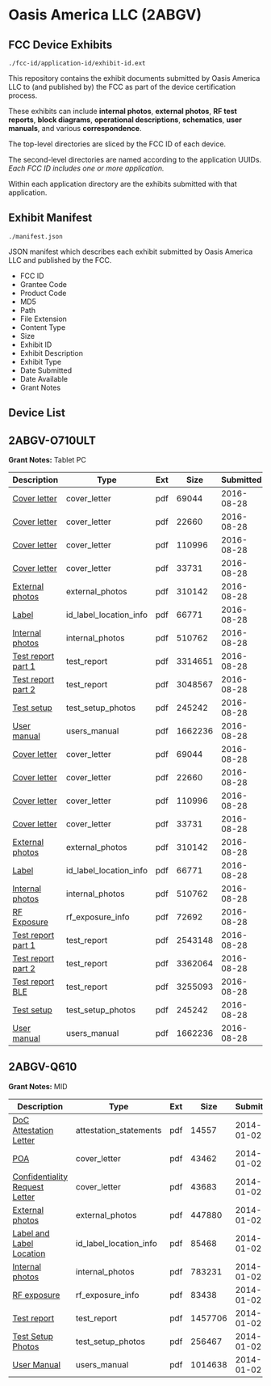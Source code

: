 # Oasis America LLC (2ABGV)
## FCC Device Exhibits

```
./fcc-id/application-id/exhibit-id.ext
```

This repository contains the exhibit documents submitted by Oasis America LLC to (and published by) the FCC as part of the device certification process.

These exhibits can include **internal photos**, **external photos**, **RF test reports**, **block diagrams**, **operational descriptions**, **schematics**, **user manuals**, and various **correspondence**.

The top-level directories are sliced by the FCC ID of each device.

The second-level directories are named according to the application UUIDs. *Each FCC ID includes one or more application.*

Within each application directory are the exhibits submitted with that application. 

## Exhibit Manifest

```
./manifest.json
```

JSON manifest which describes each exhibit submitted by Oasis America LLC and published by the FCC.

- FCC ID
- Grantee Code
- Product Code
- MD5
- Path
- File Extension
- Content Type
- Size
- Exhibit ID
- Exhibit Description
- Exhibit Type
- Date Submitted
- Date Available
- Grant Notes

## Device List
## 2ABGV-O710ULT
**Grant Notes:** Tablet PC

| Description | Type | Ext | Size | Submitted | Available |
| ----------- | ---- | --- | ---- | --------- | --------- |
| [Cover letter](2ABGV-O710ULT/2def8e98375462379420b4cddf87b4d0/3114437.pdf) | cover_letter | pdf | 69044 | 2016-08-28 | 2016-08-28 |
| [Cover letter](2ABGV-O710ULT/2def8e98375462379420b4cddf87b4d0/3114438.pdf) | cover_letter | pdf | 22660 | 2016-08-28 | 2016-08-28 |
| [Cover letter](2ABGV-O710ULT/2def8e98375462379420b4cddf87b4d0/3114439.pdf) | cover_letter | pdf | 110996 | 2016-08-28 | 2016-08-28 |
| [Cover letter](2ABGV-O710ULT/2def8e98375462379420b4cddf87b4d0/3114440.pdf) | cover_letter | pdf | 33731 | 2016-08-28 | 2016-08-28 |
| [External photos](2ABGV-O710ULT/2def8e98375462379420b4cddf87b4d0/3114441.pdf) | external_photos | pdf | 310142 | 2016-08-28 | 2016-08-28 |
| [Label](2ABGV-O710ULT/2def8e98375462379420b4cddf87b4d0/3114442.pdf) | id_label_location_info | pdf | 66771 | 2016-08-28 | 2016-08-28 |
| [Internal photos](2ABGV-O710ULT/2def8e98375462379420b4cddf87b4d0/3114443.pdf) | internal_photos | pdf | 510762 | 2016-08-28 | 2016-08-28 |
| [Test report part 1](2ABGV-O710ULT/2def8e98375462379420b4cddf87b4d0/3114462.pdf) | test_report | pdf | 3314651 | 2016-08-28 | 2016-08-28 |
| [Test report part 2](2ABGV-O710ULT/2def8e98375462379420b4cddf87b4d0/3114465.pdf) | test_report | pdf | 3048567 | 2016-08-28 | 2016-08-28 |
| [Test setup](2ABGV-O710ULT/2def8e98375462379420b4cddf87b4d0/3114448.pdf) | test_setup_photos | pdf | 245242 | 2016-08-28 | 2016-08-28 |
| [User manual](2ABGV-O710ULT/2def8e98375462379420b4cddf87b4d0/3114451.pdf) | users_manual | pdf | 1662236 | 2016-08-28 | 2016-08-28 |
| [Cover letter](2ABGV-O710ULT/13f45b002641c3a1aba3c86490a8f0da/3114437.pdf) | cover_letter | pdf | 69044 | 2016-08-28 | 2016-08-28 |
| [Cover letter](2ABGV-O710ULT/13f45b002641c3a1aba3c86490a8f0da/3114438.pdf) | cover_letter | pdf | 22660 | 2016-08-28 | 2016-08-28 |
| [Cover letter](2ABGV-O710ULT/13f45b002641c3a1aba3c86490a8f0da/3114439.pdf) | cover_letter | pdf | 110996 | 2016-08-28 | 2016-08-28 |
| [Cover letter](2ABGV-O710ULT/13f45b002641c3a1aba3c86490a8f0da/3114440.pdf) | cover_letter | pdf | 33731 | 2016-08-28 | 2016-08-28 |
| [External photos](2ABGV-O710ULT/13f45b002641c3a1aba3c86490a8f0da/3114441.pdf) | external_photos | pdf | 310142 | 2016-08-28 | 2016-08-28 |
| [Label](2ABGV-O710ULT/13f45b002641c3a1aba3c86490a8f0da/3114442.pdf) | id_label_location_info | pdf | 66771 | 2016-08-28 | 2016-08-28 |
| [Internal photos](2ABGV-O710ULT/13f45b002641c3a1aba3c86490a8f0da/3114443.pdf) | internal_photos | pdf | 510762 | 2016-08-28 | 2016-08-28 |
| [RF Exposure](2ABGV-O710ULT/13f45b002641c3a1aba3c86490a8f0da/3114449.pdf) | rf_exposure_info | pdf | 72692 | 2016-08-28 | 2016-08-28 |
| [Test report part 1](2ABGV-O710ULT/13f45b002641c3a1aba3c86490a8f0da/3114445.pdf) | test_report | pdf | 2543148 | 2016-08-28 | 2016-08-28 |
| [Test report part 2](2ABGV-O710ULT/13f45b002641c3a1aba3c86490a8f0da/3114446.pdf) | test_report | pdf | 3362064 | 2016-08-28 | 2016-08-28 |
| [Test report BLE](2ABGV-O710ULT/13f45b002641c3a1aba3c86490a8f0da/3114447.pdf) | test_report | pdf | 3255093 | 2016-08-28 | 2016-08-28 |
| [Test setup](2ABGV-O710ULT/13f45b002641c3a1aba3c86490a8f0da/3114448.pdf) | test_setup_photos | pdf | 245242 | 2016-08-28 | 2016-08-28 |
| [User manual](2ABGV-O710ULT/13f45b002641c3a1aba3c86490a8f0da/3114451.pdf) | users_manual | pdf | 1662236 | 2016-08-28 | 2016-08-28 |
## 2ABGV-Q610
**Grant Notes:** MID

| Description | Type | Ext | Size | Submitted | Available |
| ----------- | ---- | --- | ---- | --------- | --------- |
| [DoC Attestation Letter](2ABGV-Q610/b8e04330e40e40952271edd35fc70ff2/2156153.pdf) | attestation_statements | pdf | 14557 | 2014-01-02 | 2014-01-02 |
| [POA](2ABGV-Q610/b8e04330e40e40952271edd35fc70ff2/2156154.pdf) | cover_letter | pdf | 43462 | 2014-01-02 | 2014-01-02 |
| [Confidentiality Request Letter](2ABGV-Q610/b8e04330e40e40952271edd35fc70ff2/2156155.pdf) | cover_letter | pdf | 43683 | 2014-01-02 | 2014-01-02 |
| [External photos](2ABGV-Q610/b8e04330e40e40952271edd35fc70ff2/2156162.pdf) | external_photos | pdf | 447880 | 2014-01-02 | 2014-01-02 |
| [Label and Label Location](2ABGV-Q610/b8e04330e40e40952271edd35fc70ff2/2156164.pdf) | id_label_location_info | pdf | 85468 | 2014-01-02 | 2014-01-02 |
| [Internal photos](2ABGV-Q610/b8e04330e40e40952271edd35fc70ff2/2156163.pdf) | internal_photos | pdf | 783231 | 2014-01-02 | 2014-01-02 |
| [RF exposure](2ABGV-Q610/b8e04330e40e40952271edd35fc70ff2/2156160.pdf) | rf_exposure_info | pdf | 83438 | 2014-01-02 | 2014-01-02 |
| [Test report](2ABGV-Q610/b8e04330e40e40952271edd35fc70ff2/2156159.pdf) | test_report | pdf | 1457706 | 2014-01-02 | 2014-01-02 |
| [Test Setup Photos](2ABGV-Q610/b8e04330e40e40952271edd35fc70ff2/2156161.pdf) | test_setup_photos | pdf | 256467 | 2014-01-02 | 2014-01-02 |
| [User Manual](2ABGV-Q610/b8e04330e40e40952271edd35fc70ff2/2156165.pdf) | users_manual | pdf | 1014638 | 2014-01-02 | 2014-01-02 |
